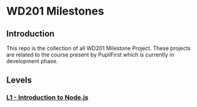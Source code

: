 # WD201 Milestones

## Introduction

This repo is the collection of all WD201 Milestone Project. These projects are related to the course present by PupilFirst which is currently in development phase.

## Levels

### [L1 - Introduction to Node.js](https://github.com/cp-Coder/WD201-Milestones/tree/L1)

